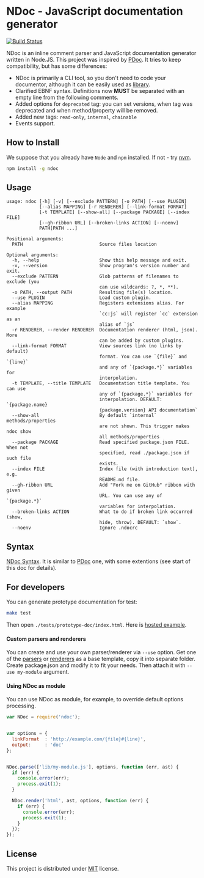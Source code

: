# NDoc - JavaScript documentation generator
[![Build Status](https://secure.travis-ci.org/nodeca/ndoc.png)](http://travis-ci.org/nodeca/ndoc)

NDoc is an inline comment parser and JavaScript documentation generator written
in Node.JS. This project was inspired by [PDoc](http://pdoc.org/syntax.html).
It tries to keep compatibility, but has some differences:

- NDoc is primarily a CLI tool, so you don't need to code your documentor,
  although it can be easily used as [library](#using-ndoc-as-module).
- Clarified EBNF syntax. Definitions now **MUST** be separated with an empty
  line from the following comments.
- Added options for `deprecated` tag: you can set versions, when tag was
  deprecated and when method/property will be removed.
- Added new tags: `read-only`, `internal`, `chainable`
- Events support.


## How to Install

We suppose that you already have `Node` and `npm` installed.
If not - try [nvm](https://github.com/creationix/nvm).

``` bash
npm install -g ndoc
```


## Usage

``` dos
usage: ndoc [-h] [-v] [--exclude PATTERN] [-o PATH] [--use PLUGIN]
            [--alias MAPPING] [-r RENDERER] [--link-format FORMAT]
            [-t TEMPLATE] [--show-all] [--package PACKAGE] [--index FILE]
            [--gh-ribbon URL] [--broken-links ACTION] [--noenv]
            PATH[PATH ...]

Positional arguments:
  PATH                            Source files location

Optional arguments:
  -h, --help                      Show this help message and exit.
  -v, --version                   Show program's version number and exit.
  --exclude PATTERN               Glob patterns of filenames to exclude (you 
                                  can use wildcards: ?, *, **).
  -o PATH, --output PATH          Resulting file(s) location.
  --use PLUGIN                    Load custom plugin.
  --alias MAPPING                 Registers extensions alias. For example 
                                  `cc:js` will register `cc` extension as an 
                                  alias of `js`
  -r RENDERER, --render RENDERER  Documentation renderer (html, json). More 
                                  can be added by custom plugins.
  --link-format FORMAT            View sources link (no links by default) 
                                  format. You can use `{file}` and `{line}` 
                                  and any of `{package.*}` variables for 
                                  interpolation.
  -t TEMPLATE, --title TEMPLATE   Documentation title template. You can use 
                                  any of `{package.*}` variables for 
                                  interpolation. DEFAULT: `{package.name} 
                                  {package.version} API documentation`
  --show-all                      By default `internal` methods/properties 
                                  are not shown. This trigger makes ndoc show 
                                  all methods/properties
  --package PACKAGE               Read specified package.json FILE. When not 
                                  specified, read ./package.json if such file 
                                  exists.
  --index FILE                    Index file (with introduction text), e.g. 
                                  README.md file.
  --gh-ribbon URL                 Add "Fork me on GitHub" ribbon with given 
                                  URL. You can use any of `{package.*}` 
                                  variables for interpolation.
  --broken-links ACTION           What to do if broken link occurred (show, 
                                  hide, throw). DEFAULT: `show`.
  --noenv                         Ignore .ndocrc
```


## Syntax

[NDoc Syntax](https://github.com/nodeca/ndoc/blob/master/syntax.md).
It is similar to [PDoc](https://github.com/tobie/pdoc) one, with some
extentions (see start of this doc for details).


## For developers

You can generate prototype documentation for test:

``` bash
make test
```

Then open `./tests/prototype-doc/index.html`.
Here is [hosted example](http://nodeca.github.com/ndoc/tests/prototype/).


#### Custom parsers and renderers

You can create and use your own parser/renderer via `--use` option. Get one of
the [parsers][parsers] or [renderers][renderers] as a base template, copy it
into separate folder. Create package.json and modify it to fit your needs. Then
attach it with `--use my-module` argument.

[parsers]: https://github.com/nodeca/ndoc/blob/master/lib/ndoc/plugins/parsers
[renderers]: https://github.com/nodeca/ndoc/blob/master/lib/ndoc/plugins/renderers


#### Using NDoc as module

You can use NDoc as module, for example, to override default options processing.

``` javascript
var NDoc = require('ndoc');


var options = {
  linkFormat  : 'http://example.com/{file}#{line}',
  output:     : 'doc'
};


NDoc.parse(['lib/my-module.js'], options, function (err, ast) {
  if (err) {
    console.error(err);
    process.exit(1);
  }

  NDoc.render('html', ast, options, function (err) {
    if (err) {
      console.error(err);
      process.exit(1);
    }
  });
});
```


## License

This project is distributed under [MIT](https://github.com/nodeca/ndoc/blob/master/LICENSE) license.
